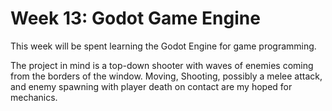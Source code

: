 # Week 13:  Godot Game Engine

This week will be spent learning the Godot Engine for game programming.

The project in mind is a top-down shooter with waves of enemies coming from the
borders of the window.  Moving, Shooting, possibly a melee attack, and enemy
spawning with player death on contact are my hoped for mechanics.
